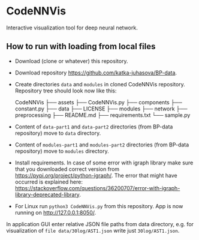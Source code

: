 # CodeNNVis

Interactive visualization tool for deep neural network.

## How to run with loading from local files

- Download (clone or whatever) this repository.
- Download repository https://github.com/katka-juhasova/BP-data.
- Create directories `data` and `modules` in cloned CodeNNVis repository.
Repository tree should look now like this:

    CodeNNVis
        ├── assets
        ├── CodeNNVis.py
        ├── components
        ├── constant.py 
        ├── data
        ├── LICENSE
        ├── modules 
        ├── network
        ├── preprocessing
        ├── README.md 
        ├── requirements.txt
        └── sample.py


- Content of `data-part1` and `data-part2` directories (from BP-data repository) move to `data` directory.
- Content of `modules-part1` and `modules-part2` directories (from BP-data repository) move to `modules` directory.
- Install requirements. In case of some error with igraph library make sure that you downloaded correct version from https://pypi.org/project/python-igraph/.
The error that might have occurred is explained here: https://stackoverflow.com/questions/36200707/error-with-igraph-library-deprecated-library.
- For Linux run `python3 CodeNNVis.py` from this repository. App is now running on http://127.0.0.1:8050/.

In application GUI enter relative JSON file paths from data directory, e.g. for visualization of `file data/30log/AST1.json` write just `30log/AST1.json`.


